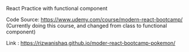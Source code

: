 React Practice with functional component

Code Source: https://www.udemy.com/course/modern-react-bootcamp/ (Currently doing this course, and changed from class to functional component)

Link : https://rizwanishaq.github.io/moder-react-bootcamp-pokemon/
